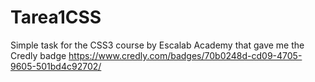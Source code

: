# Tarea1CSS
Simple task for the CSS3 course by Escalab Academy that gave me the Credly badge
https://www.credly.com/badges/70b0248d-cd09-4705-9605-501bd4c92702/
